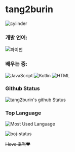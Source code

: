 # tang2burin

![cylinder](https://capsule-render.vercel.app/api?type=cylinder&color=auto&text=탕탕버린&fontAlignY=45&fontSize=40&height=150&animation=blinking&desc=안녕하세요?&descAlignY=70)


### 개발 언어:
![파이썬](https://img.shields.io/badge/-Python-3776ab?style=flat-square&logo=Python&logoColor=white)

### 배우는 중:
![JavaScript](https://img.shields.io/badge/-JavaScript-black?style=flat-square&logo=javascript)
![Kotlin](https://img.shields.io/badge/-Kotlin-0095D5?style=flat-square&logo=Kotlin&logoColor=white)
![HTML](https://img.shields.io/badge/html5-%23E34F26.svg?style=flat&logo=html5&logoColor=white)

### Github Status
![tang2burin's github Status](https://github-readme-stats.vercel.app/api?username=tang2burin&count_private=true&show_icons=true&theme=tokyonight)

### Top Language
![Most Used Language](https://github-readme-stats.vercel.app/api/top-langs/?username=tang2burin&theme=tokyonight&layout=compact)<br/>

![boj-status](http://mazassumnida.wtf/api/v2/generate_badge?boj=tang2burin)


~~I love 호떡❤~~

